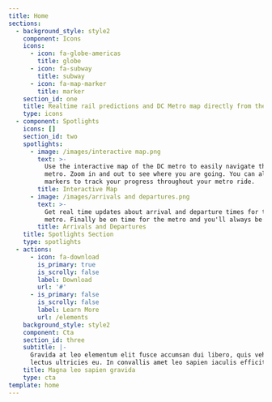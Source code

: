 ```yaml
---
title: Home
sections:
  - background_style: style2
    component: Icons
    icons:
      - icon: fa-globe-americas
        title: globe
      - icon: fa-subway
        title: subway
      - icon: fa-map-marker
        title: marker
    section_id: one
    title: Realtime rail predictions and DC Metro map directly from the app
    type: icons
  - component: Spotlights
    icons: []
    section_id: two
    spotlights:
      - image: /images/interactive map.png
        text: >-
          Use the interactive map of the DC metro to easily navigate through the
          metro. Zoom in and out to see where you are going. You can also place
          markers to track your progress throughout your metro ride.
        title: Interactive Map
      - image: /images/arrivals and departures.png
        text: >-
          Get real time updates about arrival and departure times for the DC
          metro. Finally be on time for the metro and you'll always be on time!
        title: Arrivals and Departures
    title: Spotlights Section
    type: spotlights
  - actions:
      - icon: fa-download
        is_primary: true
        is_scrolly: false
        label: Download
        url: '#'
      - is_primary: false
        is_scrolly: false
        label: Learn More
        url: /elements
    background_style: style2
    component: Cta
    section_id: three
    subtitle: |-
      Gravida at leo elementum elit fusce accumsan dui libero, quis vehicula  
      lectus ultricies eu. In convallis amet leo sapien iaculis efficitur.
    title: Magna leo sapien gravida
    type: cta
template: home
---
```


